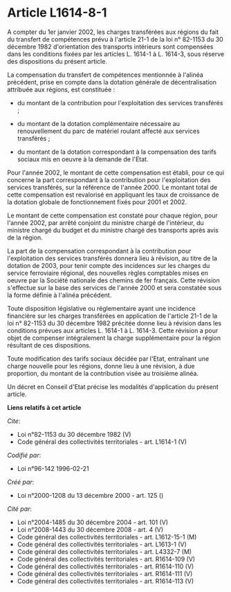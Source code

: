 # Article L1614-8-1

A compter du 1er janvier 2002, les charges transférées aux régions du fait du transfert de compétences prévu à l'article 21-1
de la loi n° 82-1153 du 30 décembre 1982 d'orientation des transports intérieurs sont compensées dans les conditions fixées
par les articles L. 1614-1 à L. 1614-3, sous réserve des dispositions du présent article. 

La compensation du transfert de compétences mentionnée à l'alinéa précédent, prise en compte dans la dotation générale de
décentralisation attribuée aux régions, est constituée :

- du montant de la contribution pour l'exploitation des services transférés ;

- du montant de la dotation complémentaire nécessaire au renouvellement du parc de matériel roulant affecté aux services
transférés ;

- du montant de la dotation correspondant à la compensation des tarifs sociaux mis en oeuvre à la demande de l'Etat. 

Pour l'année 2002, le montant de cette compensation est établi, pour ce qui concerne la part correspondant à la contribution
pour l'exploitation des services transférés, sur la référence de l'année 2000. Le montant total de cette compensation est
revalorisé en appliquant les taux de croissance de la dotation globale de fonctionnement fixés pour 2001 et 2002. 

Le montant de cette compensation est constaté pour chaque région, pour l'année 2002, par arrêté conjoint du ministre chargé
de l'intérieur, du ministre chargé du budget et du ministre chargé des transports après avis de la région. 

La part de la compensation correspondant à la contribution pour l'exploitation des services transférés donnera lieu à
révision, au titre de la dotation de 2003, pour tenir compte des incidences sur les charges du service ferroviaire régional,
des nouvelles règles comptables mises en oeuvre par la Société nationale des chemins de fer français. Cette révision
s'effectue sur la base des services de l'année 2000 et sera constatée sous la forme définie à l'alinéa précédent. 

Toute disposition législative ou réglementaire ayant une incidence financière sur les charges transférées en application de
l'article 21-1 de la loi n° 82-1153 du 30 décembre 1982 précitée donne lieu à révision dans les conditions prévues aux
articles L. 1614-1 à L. 1614-3. Cette révision a pour objet de compenser intégralement la charge supplémentaire pour la
région résultant de ces dispositions. 

Toute modification des tarifs sociaux décidée par l'Etat, entraînant une charge nouvelle pour les régions, donne lieu à une
révision, à due proportion, du montant de la contribution visée au troisième alinéa. 

Un décret en Conseil d'Etat précise les modalités d'application du présent article.

**Liens relatifs à cet article**

_Cite_:

  - Loi n°82-1153 du 30 décembre 1982 (V)
  - Code général des collectivités territoriales - art. L1614-1 (V)

_Codifié par_:

  - Loi n°96-142 1996-02-21

_Créé par_:

  - Loi n°2000-1208 du 13 décembre 2000 - art. 125 ()

_Cité par_:

  - Loi n°2004-1485 du 30 décembre 2004 - art. 101 (V)
  - Loi n°2008-1443 du 30 décembre 2008 - art. 4 (V)
  - Code général des collectivités territoriales - art. L1612-15-1 (M)
  - Code général des collectivités territoriales - art. L1613-1 (V)
  - Code général des collectivités territoriales - art. L4332-7 (M)
  - Code général des collectivités territoriales - art. R1614-109 (V)
  - Code général des collectivités territoriales - art. R1614-110 (V)
  - Code général des collectivités territoriales - art. R1614-111 (V)
  - Code général des collectivités territoriales - art. R1614-113 (V)
